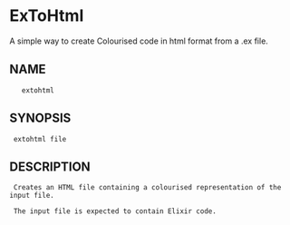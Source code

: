 # ExToHtml

A simple way to create Colourised code in html format from a .ex file.

## NAME
       extohtml

## SYNOPSIS
     extohtml file

## DESCRIPTION
     Creates an HTML file containing a colourised representation of the input file.

     The input file is expected to contain Elixir code.
